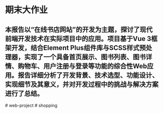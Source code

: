 # 期末大作业
## 本报告以“在线书店网站”的开发为主题，探讨了现代前端开发技术在实际项目中的应用。项目基于Vue 3框架开发，结合Element Plus组件库与SCSS样式预处理器，实现了一个具备首页展示、图书列表、图书详情、购物车、用户注册与登录等功能的综合性Web应用。报告详细分析了开发背景、技术选型、功能设计、实现细节及其意义，并对开发过程中的挑战与解决方案进行了总结。

#   w e b - p r o j e c t  
 #   s h o p p i n g  
 